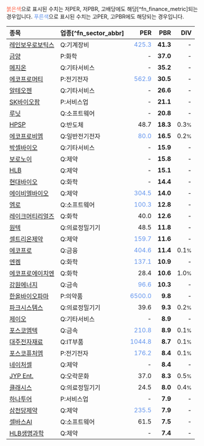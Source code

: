 <span style="color:tomato">붉은색</span>으로 표시된 수치는 저PER, 저PBR, 고배당에도 해당[^fn_finance_metric]되는 경우입니다. <span style="color:cornflowerblue">푸른색</span>으로 표시된 수치는 고PER, 고PBR에도 해당되는 경우입니다.

| **종목** | **업종**[^fn_sector_abbr] | **PER** | **PBR** | **DIV** |
| :--- | :--- | --: | --: | --: |
| [레인보우로보틱스](/277810/) | Q:기계장비 | <span style="color:cornflowerblue">425.3</span> | **41.3** | - |
| [금양](/001570/) | P:화학 | - | **37.0** | - |
| [메지온](/140410/) | Q:기타서비스 | - | **35.2** | - |
| [에코프로머티](/450080/) | P:전기전자 | <span style="color:cornflowerblue">562.9</span> | **30.5** | - |
| [알테오젠](/196170/) | Q:기타서비스 | - | **26.6** | - |
| [SK바이오팜](/326030/) | P:서비스업 | - | **21.1** | - |
| [루닛](/328130/) | Q:소프트웨어 | - | **20.8** | - |
| [HPSP](/403870/) | Q:반도체 | 48.7 | **18.3** | 0.3<small>%</small> |
| [에코프로비엠](/247540/) | Q:일반전기전자 | <span style="color:cornflowerblue">80.0</span> | **16.5** | 0.2<small>%</small> |
| [박셀바이오](/323990/) | Q:기타서비스 | - | **15.9** | - |
| [보로노이](/310210/) | Q:제약 | - | **15.8** | - |
| [HLB](/028300/) | Q:제약 | - | **15.1** | - |
| [현대바이오](/048410/) | Q:화학 | - | **14.4** | - |
| [에이비엘바이오](/298380/) | Q:제약 | <span style="color:cornflowerblue">304.5</span> | **14.0** | - |
| [엠로](/058970/) | Q:소프트웨어 | <span style="color:cornflowerblue">100.3</span> | **12.8** | - |
| [레이크머티리얼즈](/281740/) | Q:화학 | 40.0 | **12.6** | - |
| [원텍](/336570/) | Q:의료정밀기기 | 48.5 | **11.8** | - |
| [셀트리온제약](/068760/) | Q:제약 | <span style="color:cornflowerblue">159.7</span> | **11.6** | - |
| [에코프로](/086520/) | Q:금융 | <span style="color:cornflowerblue">404.6</span> | **11.4** | 0.1<small>%</small> |
| [엔켐](/348370/) | Q:화학 | <span style="color:cornflowerblue">137.1</span> | **10.9** | - |
| [에코프로에이치엔](/383310/) | Q:화학 | 28.4 | **10.6** | 1.0<small>%</small> |
| [강원에너지](/114190/) | Q:금속 | <span style="color:cornflowerblue">96.6</span> | **10.3** | - |
| [한올바이오파마](/009420/) | P:의약품 | <span style="color:cornflowerblue">6500.0</span> | **9.8** | - |
| [파크시스템스](/140860/) | Q:의료정밀기기 | 39.6 | **9.3** | 0.2<small>%</small> |
| [제이오](/418550/) | Q:기타서비스 | - | **8.9** | - |
| [포스코엠텍](/009520/) | Q:금속 | <span style="color:cornflowerblue">210.8</span> | **8.9** | 0.1<small>%</small> |
| [대주전자재료](/078600/) | Q:IT부품 | <span style="color:cornflowerblue">1044.8</span> | **8.7** | 0.1<small>%</small> |
| [포스코퓨처엠](/003670/) | P:전기전자 | <span style="color:cornflowerblue">176.2</span> | **8.4** | 0.1<small>%</small> |
| [네이처셀](/007390/) | Q:제약 | - | **8.4** | - |
| [JYP Ent.](/035900/) | Q:오락문화 | 37.0 | **8.3** | 0.5<small>%</small> |
| [클래시스](/214150/) | Q:의료정밀기기 | 24.5 | **8.0** | 0.4<small>%</small> |
| [하나투어](/039130/) | P:서비스업 | - | **7.9** | - |
| [삼천당제약](/000250/) | Q:제약 | <span style="color:cornflowerblue">235.5</span> | **7.9** | - |
| [셀바스AI](/108860/) | Q:소프트웨어 | 61.5 | **7.5** | - |
| [HLB생명과학](/067630/) | Q:제약 | - | **7.4** | - |